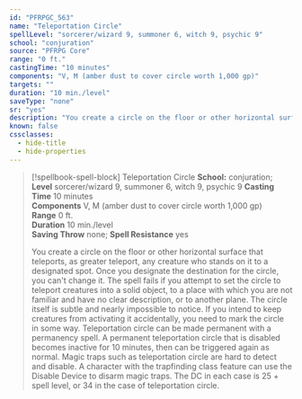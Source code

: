 ```yaml
---
id: "PFRPGC_563"
name: "Teleportation Circle"
spellLevel: "sorcerer/wizard 9, summoner 6, witch 9, psychic 9"
school: "conjuration"
source: "PFRPG Core"
range: "0 ft."
castingTime: "10 minutes"
components: "V, M (amber dust to cover circle worth 1,000 gp)"
targets: ""
duration: "10 min./level"
saveType: "none"
sr: "yes"
description: "You create a circle on the floor or other horizontal surface that teleports, as greater teleport, any creature who stands on it to a designated spot. Once you designate the destination for the circle, you can't change it. The spell fails if you attempt to set the circle to teleport creatures into a solid object, to a place with which you are not familiar and have no clear description, or to another plane.  The circle itself is subtle and nearly impossible to notice. If you intend to keep creatures from activating it accidentally, you need to mark the circle in some way.  Teleportation circle can be made permanent with a permanency spell. A permanent teleportation circle that is disabled becomes inactive for 10 minutes, then can be triggered again as normal.  Magic traps such as teleportation circle are hard to detect and disable. A character with the trapfinding class feature can use the Disable Device to disarm magic traps. The DC in each case is 25 + spell level, or 34 in the case of teleportation circle."
known: false
cssclasses:
  - hide-title
  - hide-properties
---
```


> [!spellbook-spell-block] Teleportation Circle
> **School:** conjuration; **Level** sorcerer/wizard 9, summoner 6, witch 9, psychic 9
> **Casting Time** 10 minutes  
> **Components** V, M (amber dust to cover circle worth 1,000 gp)  
> **Range** 0 ft.  
> **Duration** 10 min./level  
> **Saving Throw** none; **Spell Resistance** yes
> 
> You create a circle on the floor or other horizontal surface that teleports, as greater teleport, any creature who stands on it to a designated spot. Once you designate the destination for the circle, you can't change it. The spell fails if you attempt to set the circle to teleport creatures into a solid object, to a place with which you are not familiar and have no clear description, or to another plane.  The circle itself is subtle and nearly impossible to notice. If you intend to keep creatures from activating it accidentally, you need to mark the circle in some way.  Teleportation circle can be made permanent with a permanency spell. A permanent teleportation circle that is disabled becomes inactive for 10 minutes, then can be triggered again as normal.  Magic traps such as teleportation circle are hard to detect and disable. A character with the trapfinding class feature can use the Disable Device to disarm magic traps. The DC in each case is 25 + spell level, or 34 in the case of teleportation circle.